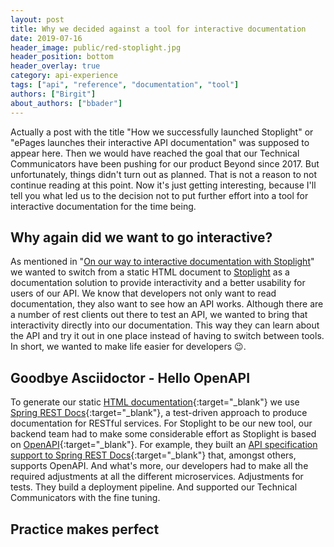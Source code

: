 ```yaml
---
layout: post
title: Why we decided against a tool for interactive documentation
date: 2019-07-16
header_image: public/red-stoplight.jpg
header_position: bottom
header_overlay: true
category: api-experience
tags: ["api", "reference", "documentation", "tool"]
authors: ["Birgit"]
about_authors: ["bbader"]
---
```


Actually a post with the title "How we successfully launched Stoplight" or "ePages launches their interactive API documentation" was supposed to appear here.
Then we would have reached the goal that our Technical Communicators have been pushing for our product Beyond since 2017.
But unfortunately, things didn't turn out as planned.
That is not a reason to not continue reading at this point.
Now it's just getting interesting, because I'll tell you what led us to the decision not to put further effort into a tool for interactive documentation for the time being.

## Why again did we want to go interactive?

As mentioned in "[On our way to interactive documentation with Stoplight](/blog/api-experience/on-our-way-to-interactive-documentation-with-stoplight/)" we wanted to switch from a static HTML document to [Stoplight](https://stoplight.io/) as a documentation solution to provide interactivity and a better usability for users of our API.
We know that developers not only want to read documentation, they also want to see how an API works.
Although there are a number of rest clients out there to test an API, we wanted to bring that interactivity directly into our documentation.
This way they can learn about the API and try it out in one place instead of having to switch between tools.
In short, we wanted to make life easier for developers 😉.

## Goodbye Asciidoctor - Hello OpenAPI

To generate our static [HTML documentation](http://docs.beyondshop.cloud/){:target="_blank"} we use [Spring REST Docs](https://spring.io/projects/spring-restdocs){:target="_blank"}, a test-driven approach to produce documentation for RESTful services.
For Stoplight to be our new tool, our backend team had to make some considerable effort as Stoplight is based on [OpenAPI](https://swagger.io/docs/specification/about/){:target="_blank"}.
For example, they built an [API specification support to Spring REST Docs](https://github.com/ePages-de/restdocs-api-spec){:target="_blank"} that, amongst others, supports OpenAPI.
And what's more, our developers had to make all the required adjustments at all the different microservices.
Adjustments for tests.
They build a deployment pipeline.
And supported our Technical Communicators with the fine tuning.


## Practice makes perfect

